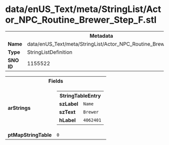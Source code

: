 <h1>data/enUS_Text/meta/StringList/Actor_NPC_Routine_Brewer_Step_F.stl</h1><table><tr><th colspan="100%">Metadata</th></tr><tr><td><b>Name</b></td><td>data/enUS_Text/meta/StringList/Actor_NPC_Routine_Brewer_Step_F.stl</td></tr><tr><td><b>Type</b></td><td>StringListDefinition</td></tr><tr><td><b>SNO ID</b></td><td>1155522</td></tr></table>

<table><tr><th colspan="100%">Fields</th></tr><tr><td><b>arStrings</b></td><td><table><tr><th colspan="100%">StringTableEntry</th></tr><tr><td><b>szLabel</b></td><td><code>Name</code></td></tr><tr><td><b>szText</b></td><td><code>Brewer</code></td></tr><tr><td><b>hLabel</b></td><td><code>4062401</code></td></tr></table>


</td></tr><tr><td><b>ptMapStringTable</b></td><td><code>0</code></td></tr></table>

